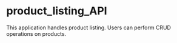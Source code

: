 # product_listing_API
This application handles product listing. Users can perform CRUD operations on products.
